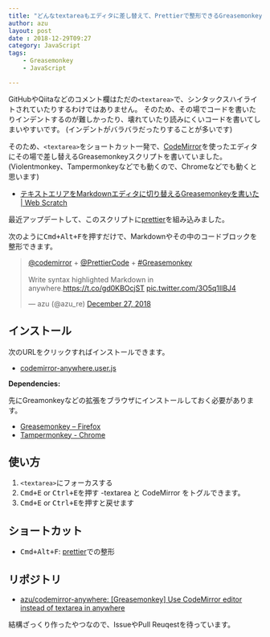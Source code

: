```yaml
---
title: "どんなtextareaもエディタに差し替えて、Prettierで整形できるGreasemonkey"
author: azu
layout: post
date : 2018-12-29T09:27
category: JavaScript
tags:
    - Greasemonkey
    - JavaScript

---
```


GitHubやQiitaなどのコメント欄はただの`<textarea>`で、シンタックスハイライトされていたりするわけではありません。
そのため、その場でコードを書いたりインデントするのが難しかったり、壊れていたり読みにくいコードを書いてしまいやすいです。
(インデントがバラバラだったりすることが多いです)

そのため、`<textarea>`をショートカット一発で、[CodeMirror](https://codemirror.net/)を使ったエディタにその場で差し替えるGreasemonkeyスクリプトを書いていました。(Violentmonkey、Tampermonkeyなどでも動くので、Chromeなどでも動くと思います)

- [テキストエリアをMarkdownエディタに切り替えるGreasemonkeyを書いた | Web Scratch](https://efcl.info/2015/05/10/codemirror-anywhere/)

最近アップデートして、このスクリプトに[prettier](https://github.com/prettier/prettier)を組み込みました。

次のように<kbd>Cmd+Alt+F</kbd>を押すだけで、Markdownやその中のコードブロックを整形できます。

<blockquote class="twitter-tweet" data-lang="en"><p lang="en" dir="ltr"><a href="https://twitter.com/codemirror?ref_src=twsrc%5Etfw">@codemirror</a> + <a href="https://twitter.com/PrettierCode?ref_src=twsrc%5Etfw">@PrettierCode</a> +  <a href="https://twitter.com/hashtag/Greasemonkey?src=hash&amp;ref_src=twsrc%5Etfw">#Greasemonkey</a><br><br>Write syntax highlighted Markdown in anywhere.<a href="https://t.co/gd0KBOcjST">https://t.co/gd0KBOcjST</a> <a href="https://t.co/3O5q1IlBJ4">pic.twitter.com/3O5q1IlBJ4</a></p>&mdash; azu (@azu_re) <a href="https://twitter.com/azu_re/status/1078205641519333376?ref_src=twsrc%5Etfw">December 27, 2018</a></blockquote>
<script async src="https://platform.twitter.com/widgets.js" charset="utf-8"></script>


## インストール

次のURLをクリックすればインストールできます。

- [codemirror-anywhere.user.js](https://azu.github.io/codemirror-anywhere/codemirror-anywhere.user.js)

**Dependencies:**

先にGreamonkeyなどの拡張をブラウザにインストールしておく必要があります。

- [Greasemonkey – Firefox](https://addons.mozilla.org/ja/firefox/addon/greasemonkey/ "Greasemonkey – Get this Extension for 🦊 Firefox (ja)")
- [Tampermonkey - Chrome](https://chrome.google.com/webstore/detail/tampermonkey/dhdgffkkebhmkfjojejmpbldmpobfkfo?hl=ja)


## 使い方

1. `<textarea>`にフォーカスする
2. <kbd>Cmd+E</kbd> or <kbd>Ctrl+E</kbd>を押す
    -textarea と CodeMirror をトグルできます。
3. <kbd>Cmd+E</kbd> or <kbd>Ctrl+E</kbd>を押すと戻せます

## ショートカット

- <kbd>Cmd+Alt+F</kbd>: [prettier](http://prettier.io/)での整形

## リポジトリ

- [azu/codemirror-anywhere: \[Greasemonkey\] Use CodeMirror editor instead of textarea in anywhere](https://github.com/azu/codemirror-anywhere/blob/master/README.md)

結構ざっくり作ったやつなので、IssueやPull Reuqestを待っています。


